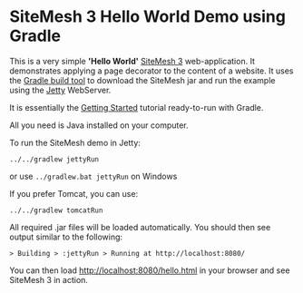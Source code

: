 SiteMesh 3 Hello World Demo using Gradle
=======================================
This is a very simple **'Hello World'** [SiteMesh 3](https://sitemesh.github.io/sitemesh-website/overview.html) web-application.  It demonstrates applying a page decorator to the content of a website.  It uses the [Gradle build tool](https://www.gradle.org/) to download the SiteMesh jar and run the example using the [Jetty](https://www.eclipse.org/jetty/) WebServer.

It is essentially the [Getting Started](https://sitemesh.github.io/sitemesh-website/getting-started.html) tutorial ready-to-run with Gradle.

All you need is Java installed on your computer. 

To run the SiteMesh demo in Jetty:

```
../../gradlew jettyRun
```
    

or use `../gradlew.bat jettyRun` on Windows

If you prefer Tomcat, you can use:

```
../../gradlew tomcatRun
```


All required .jar files will be loaded automatically.  You should then see output similar to the following:

    > Building > :jettyRun > Running at http://localhost:8080/
    
You can then load [http://localhost:8080/hello.html](http://localhost:8080/) in your browser and see SiteMesh 3 in action.
    

